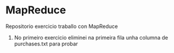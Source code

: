# MapReduce
Repositorio exercicio traballo con MapReduce

1) No primeiro exercicio eliminei na primeira fila unha columna de purchases.txt para probar